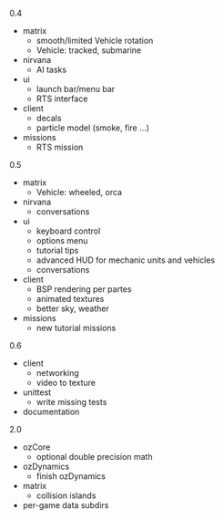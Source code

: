 0.4

- matrix
    * smooth/limited Vehicle rotation
    * Vehicle: tracked, submarine
- nirvana
    * AI tasks
- ui
    * launch bar/menu bar
    * RTS interface
- client
    * decals
    * particle model (smoke, fire ...)
- missions
    * RTS mission

0.5

- matrix
    * Vehicle: wheeled, orca
- nirvana
    * conversations
- ui
    * keyboard control
    * options menu
    * tutorial tips
    * advanced HUD for mechanic units and vehicles
    * conversations
- client
    * BSP rendering per partes
    * animated textures
    * better sky, weather
- missions
    * new tutorial missions

0.6

- client
    * networking
    * video to texture
- unittest
    * write missing tests
- documentation

2.0

- ozCore
    * optional double precision math
- ozDynamics
    * finish ozDynamics
- matrix
    * collision islands
- per-game data subdirs
